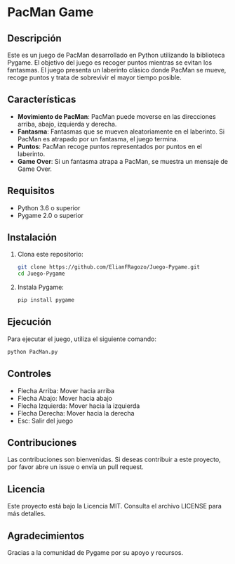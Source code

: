 # PacMan Game

## Descripción

Este es un juego de PacMan desarrollado en Python utilizando la biblioteca Pygame. El objetivo del juego es recoger puntos mientras se evitan los fantasmas. El juego presenta un laberinto clásico donde PacMan se mueve, recoge puntos y trata de sobrevivir el mayor tiempo posible.

## Características

- **Movimiento de PacMan**: PacMan puede moverse en las direcciones arriba, abajo, izquierda y derecha.
- **Fantasma**: Fantasmas que se mueven aleatoriamente en el laberinto. Si PacMan es atrapado por un fantasma, el juego termina.
- **Puntos**: PacMan recoge puntos representados por puntos en el laberinto.
- **Game Over**: Si un fantasma atrapa a PacMan, se muestra un mensaje de Game Over.

## Requisitos

- Python 3.6 o superior
- Pygame 2.0 o superior

## Instalación

1. Clona este repositorio:
   ```bash
   git clone https://github.com/ElianFRagozo/Juego-Pygame.git
   cd Juego-Pygame
   ```

2. Instala Pygame:
   ```bash
   pip install pygame
   ```

## Ejecución

Para ejecutar el juego, utiliza el siguiente comando:

```bash
python PacMan.py
```

## Controles

- Flecha Arriba: Mover hacia arriba
- Flecha Abajo: Mover hacia abajo
- Flecha Izquierda: Mover hacia la izquierda
- Flecha Derecha: Mover hacia la derecha
- Esc: Salir del juego

## Contribuciones

Las contribuciones son bienvenidas. Si deseas contribuir a este proyecto, por favor abre un issue o envía un pull request.

## Licencia

Este proyecto está bajo la Licencia MIT. Consulta el archivo LICENSE para más detalles.

## Agradecimientos

Gracias a la comunidad de Pygame por su apoyo y recursos.